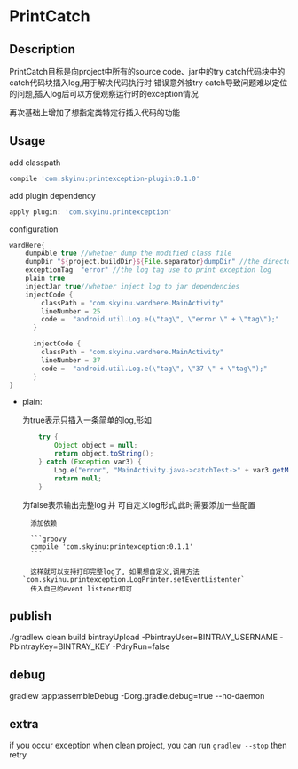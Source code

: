 # PrintCatch

## Description

PrintCatch目标是向project中所有的source code、jar中的try catch代码块中的catch代码块插入log,用于解决代码执行时
错误意外被try catch导致问题难以定位的问题,插入log后可以方便观察运行时的exception情况

再次基础上增加了想指定类特定行插入代码的功能

## Usage

add classpath

```groovy
compile 'com.skyinu:printexception-plugin:0.1.0'
```

add plugin dependency

```groovy
apply plugin: 'com.skyinu.printexception'
```

configuration

```groovy
wardHere{
    dumpAble true //whether dump the modified class file
    dumpDir "${project.buildDir}${File.separator}dumpDir" //the directory to dump the modified class file
    exceptionTag  "error" //the log tag use to print exception log
    plain true
    injectJar true//whether inject log to jar dependencies
    injectCode {
        classPath = "com.skyinu.wardhere.MainActivity"
        lineNumber = 25
        code =  "android.util.Log.e(\"tag\", \"error \" + \"tag\");"
      }

      injectCode {
        classPath = "com.skyinu.wardhere.MainActivity"
        lineNumber = 37
        code =  "android.util.Log.e(\"tag\", \"37 \" + \"tag\");"
      }
}
```

+ plain:

    为true表示只插入一条简单的log,形如

    ```java
        try {
            Object object = null;
            return object.toString();
        } catch (Exception var3) {
            Log.e("error", "MainActivity.java->catchTest->" + var3.getMessage());
            return null;
        }
    ```

    为false表示输出完整log 并 可自定义log形式,此时需要添加一些配置

        添加依赖

        ```groovy
        compile 'com.skyinu:printexception:0.1.1'
        ```

        这样就可以支持打印完整log了, 如果想自定义,调用方法`com.skyinu.printexception.LogPrinter.setEventListenter`
        传入自己的event listener即可

## publish

./gradlew clean build bintrayUpload -PbintrayUser=BINTRAY_USERNAME -PbintrayKey=BINTRAY_KEY -PdryRun=false

## debug

gradlew :app:assembleDebug -Dorg.gradle.debug=true  --no-daemon

## extra

if you occur exception when clean project, you can run `gradlew --stop` then retry